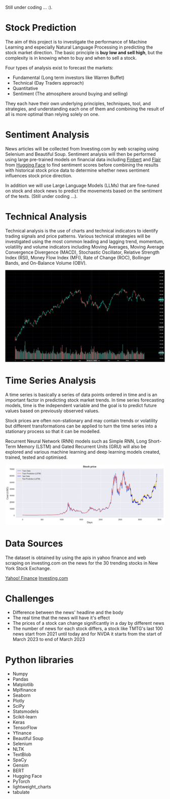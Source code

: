 Still under coding ... :).
# Stock Prediction

The aim of this project is to investigate the performance of Machine Learning and especially Natural Language Processing in predicting the stock market direction. 
The basic principle is **buy low and sell high**, but the complexity is in knowing when to buy and when to sell a stock. 

Four types of analysis exist to forecast the markets:
- Fundamental (Long term investors like Warren Buffet)
- Technical (Day Traders approach)
- Quantitative
- Sentiment (The atmosphere around buying and selling)

They each have their own underlying principles, techniques, tool, and strategies, and understanding each one of them and combining the result of all is more optimal than relying solely on one. 

# Sentiment Analysis

News articles will be collected from Investing.com by web scraping using Selenium and Beautiful Soup. Sentiment analysis will then be performed using large pre-trained models on financial data including [Finbert](https://huggingface.co/yiyanghkust/finbert-tone) and [Flair](https://huggingface.co/flair) from [Hugging Face](https://huggingface.co/) to find sentiment scores before combining the results with historical stock price data to determine whether news sentiment influences stock price direction.

In addition we will use Large Language Models (LLMs) that are fine-tuned on stock and stock news to predict the movements based on the sentiment of the texts. (Still under coding ...).

# Technical Analysis

Technical analysis is the use of charts and technical indicators to identify trading signals and price patterns. Various technical strategies will be investigated using the most common leading and lagging trend, momentum, volatility and volume indicators including Moving Averages, Moving Average Convergence Divergence (MACD), Stochastic Oscillator, Relative Strength Index (RSI), Money Flow Index (MFI), Rate of Change (ROC), Bollinger Bands, and On-Balance Volume (OBV).

![Amazon Stock](https://raw.githubusercontent.com/sinaziaee/stock_prediction/master/figs/dashboard.png)

# Time Series Analysis

A time series is basically a series of data points ordered in time and is an important factor in predicting stock market trends. In time series forecasting models, time is the independent variable and the goal is to predict future values based on previously observed values.

Stock prices are often non-stationary and may contain trends or volatility but different transformations can be applied to turn the time series into a stationary process so that it can be modelled.

Recurrent Neural Network (RNN) models such as Simple RNN, Long Short-Term Memory (LSTM) and Gated Recurrent Units (GRU) will also be explored and various machine learning and deep learning models created, trained, tested and optimised.

![LSTM Prediction of BitCoin](https://raw.githubusercontent.com/sinaziaee/stock_prediction/master/figs/time_series_analysis.png)

# Data Sources
The dataset is obtained by using the apis in yahoo finance and web scraping on investing.com on the news for the 30 trending stocks in New York Stock Exchange.

[Yahoo! Finance](https://ca.finance.yahoo.com/)
[Investing.com](https://www.investing.com/)

# Challenges
- Difference between the news' headline and the body 
- The real time that the news will have it's effect
- The prices of a stock can change significantly in a day by different news 
- The number of news for each stock differs, a stock like TMTG's last 100 news start from 2021
until today and for NVDA it starts from the start of March 2023 to end of March 2023
# Python libraries

- Numpy
- Pandas
- Matplotlib
- Mplfinance
- Seaborn
- Plotly
- SciPy
- Statsmodels
- Scikit-learn
- Keras
- TensorFlow
- Yfinance
- Beautiful Soup
- Selenium
- NLTK
- TextBlob
- SpaCy
- Gensim
- BERT
- Hugging Face
- PyTorch
- lightweight_charts
- tabulate